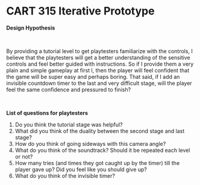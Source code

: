 # CART 315 Iterative Prototype 

<b>Design Hypothesis</b>  

<br>

By providing a tutorial level to get playtesters familiarize with the controls, I believe that the playtesters will get a better understanding of the sensitive controls and feel better guided with instructions. So if I provide them a very plain and simple gameplay at first l, then the player will feel confident that the game will be super easy and perhaps boring. That said, if I add an invisible countdown timer to the last and very difficult stage, will the player feel the same confidence and pressured to finish?  

<br>

<b>List of questions for playtesters</b>
<ol><li>Do you think the tutorial stage was helpful?</li>
  <li>What did you think of the duality between the second stage and last stage?</li>
  <li>How do you think of going sideways with this camera angle?</li>
  <li>What do you think of the soundtrack? Should it be repeated each level or not?</li>
  <li>How many tries (and times they got caught up by the timer) till the player gave up? Did you feel like you should give up? </li>
  <li>What do you think of the invisible timer?</li></ol>  
